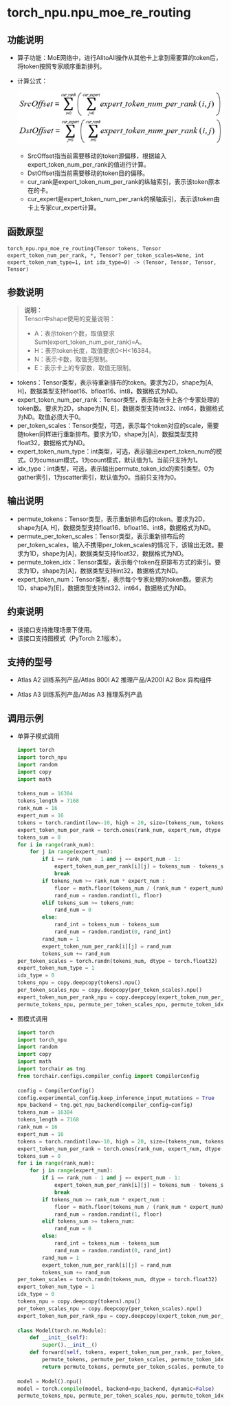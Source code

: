 # torch\_npu.npu\_moe\_re\_routing

## 功能说明

-   算子功能：MoE网络中，进行AlltoAll操作从其他卡上拿到需要算的token后，将token按照专家顺序重新排列。
-   计算公式：

    ![](./figures/zh-cn_formulaimage_0000002277237821.png)

    -   SrcOffset指当前需要移动的token源偏移，根据输入expert\_token\_num\_per\_rank的值进行计算。
    -   DstOffset指当前需要移动的token目的偏移。
    -   cur\_rank是expert\_token\_num\_per\_rank的纵轴索引，表示该token原本在的卡。
    -   cur\_expert是expert\_token\_num\_per\_rank的横轴索引，表示该token由卡上专家cur\_expert计算。

## 函数原型

```
torch_npu.npu_moe_re_routing(Tensor tokens, Tensor expert_token_num_per_rank, *, Tensor? per_token_scales=None, int expert_token_num_type=1, int idx_type=0) -> (Tensor, Tensor, Tensor, Tensor)
```

## 参数说明

>**说明：**<br>
>Tensor中shape使用的变量说明：
>-   A：表示token个数，取值要求Sum\(expert\_token\_num\_per\_rank\)=A。
>-   H：表示token长度，取值要求0<H<16384。
>-   N：表示卡数，取值无限制。
>-   E：表示卡上的专家数，取值无限制。

-   tokens：Tensor类型，表示待重新排布的token。要求为2D，shape为\[A, H\]，数据类型支持float16、bfloat16、int8，数据格式为ND。
-   expert\_token\_num\_per\_rank：Tensor类型，表示每张卡上各个专家处理的token数。要求为2D，shape为\[N, E\]，数据类型支持int32、int64，数据格式为ND。取值必须大于0。
-   per\_token\_scales：Tensor类型，可选，表示每个token对应的scale，需要随token同样进行重新排布。要求为1D，shape为\[A\]，数据类型支持float32，数据格式为ND。
-   expert\_token\_num\_type：int类型，可选，表示输出expert\_token\_num的模式。0为cumsum模式，1为count模式，默认值为1。当前只支持为1。
-   idx\_type：int类型，可选，表示输出permute\_token\_idx的索引类型。0为gather索引，1为scatter索引，默认值为0。当前只支持为0。

## 输出说明

-   permute\_tokens：Tensor类型，表示重新排布后的token。要求为2D，shape为\[A, H\]，数据类型支持float16、bfloat16、int8，数据格式为ND。
-   permute\_per\_token\_scales：Tensor类型，表示重新排布后的per\_token\_scales，输入不携带per\_token\_scales的情况下，该输出无效。要求为1D，shape为\[A\]，数据类型支持float32，数据格式为ND。
-   permute\_token\_idx：Tensor类型，表示每个token在原排布方式的索引。要求为1D，shape为\[A\]，数据类型支持int32，数据格式为ND。
-   expert\_token\_num：Tensor类型，表示每个专家处理的token数。要求为1D，shape为\[E\]，数据类型支持int32、int64，数据格式为ND。

## 约束说明

-   该接口支持推理场景下使用。
-   该接口支持图模式（PyTorch 2.1版本）。

## 支持的型号

-   <term>Atlas A2 训练系列产品/Atlas 800I A2 推理产品/A200I A2 Box 异构组件</term>

-   <term>Atlas A3 训练系列产品/Atlas A3 推理系列产品</term>

## 调用示例

-   单算子模式调用

    ```python
    import torch
    import torch_npu
    import random
    import copy
    import math
    
    tokens_num = 16384
    tokens_length = 7168
    rank_num = 16
    expert_num = 16
    tokens = torch.randint(low=-10, high = 20, size=(tokens_num, tokens_length), dtype=torch.int8)
    expert_token_num_per_rank = torch.ones(rank_num, expert_num, dtype = torch.int32)
    tokens_sum = 0
    for i in range(rank_num):
        for j in range(expert_num):
            if i == rank_num - 1 and j == expert_num - 1:
                expert_token_num_per_rank[i][j] = tokens_num - tokens_sum
                break
            if tokens_num >= rank_num * expert_num :
                floor = math.floor(tokens_num / (rank_num * expert_num))
                rand_num = random.randint(1, floor)
            elif tokens_sum >= tokens_num:
                rand_num = 0
            else:
                rand_int = tokens_num - tokens_sum
                rand_num = random.randint(0, rand_int)
            rand_num = 1
            expert_token_num_per_rank[i][j] = rand_num
            tokens_sum += rand_num
    per_token_scales = torch.randn(tokens_num, dtype = torch.float32)
    expert_token_num_type = 1
    idx_type = 0
    tokens_npu = copy.deepcopy(tokens).npu()
    per_token_scales_npu = copy.deepcopy(per_token_scales).npu()
    expert_token_num_per_rank_npu = copy.deepcopy(expert_token_num_per_rank).npu()
    permute_tokens_npu, permute_per_token_scales_npu, permute_token_idx_npu, expert_token_num_npu = torch_npu.npu_moe_re_routing(tokens_npu, expert_token_num_per_rank_npu, per_token_scales=per_token_scales_npu, expert_token_num_type=expert_token_num_type, idx_type=idx_type)
    ```

-   图模式调用

    ```python
    import torch
    import torch_npu
    import random
    import copy
    import math
    import torchair as tng
    from torchair.configs.compiler_config import CompilerConfig
    
    config = CompilerConfig()
    config.experimental_config.keep_inference_input_mutations = True
    npu_backend = tng.get_npu_backend(compiler_config=config)
    tokens_num = 16384
    tokens_length = 7168
    rank_num = 16
    expert_num = 16
    tokens = torch.randint(low=-10, high = 20, size=(tokens_num, tokens_length), dtype=torch.int8)
    expert_token_num_per_rank = torch.ones(rank_num, expert_num, dtype = torch.int32)
    tokens_sum = 0
    for i in range(rank_num):
        for j in range(expert_num):
            if i == rank_num - 1 and j == expert_num - 1:
                expert_token_num_per_rank[i][j] = tokens_num - tokens_sum
                break
            if tokens_num >= rank_num * expert_num :
                floor = math.floor(tokens_num / (rank_num * expert_num))
                rand_num = random.randint(1, floor)
            elif tokens_sum >= tokens_num:
                rand_num = 0
            else:
                rand_int = tokens_num - tokens_sum
                rand_num = random.randint(0, rand_int)
            rand_num = 1
            expert_token_num_per_rank[i][j] = rand_num
            tokens_sum += rand_num
    per_token_scales = torch.randn(tokens_num, dtype = torch.float32)
    expert_token_num_type = 1
    idx_type = 0
    tokens_npu = copy.deepcopy(tokens).npu()
    per_token_scales_npu = copy.deepcopy(per_token_scales).npu()
    expert_token_num_per_rank_npu = copy.deepcopy(expert_token_num_per_rank).npu()
    
    class Model(torch.nn.Module):
        def __init__(self):
            super().__init__()
        def forward(self, tokens, expert_token_num_per_rank, per_token_scales=None, expert_token_num_type=1, idx_type=0):
            permute_tokens, permute_per_token_scales, permute_token_idx, expert_token_num = torch_npu.npu_moe_re_routing(tokens, expert_token_num_per_rank, per_token_scales=per_token_scales, expert_token_num_type=expert_token_num_type, idx_type=idx_type)
            return permute_tokens, permute_per_token_scales, permute_token_idx, expert_token_num
    
    model = Model().npu()
    model = torch.compile(model, backend=npu_backend, dynamic=False)
    permute_tokens_npu, permute_per_token_scales_npu, permute_token_idx_npu, expert_token_num_npu = model(tokens_npu, expert_token_num_per_rank_npu, per_token_scales_npu, expert_token_num_type, idx_type)
    ```

